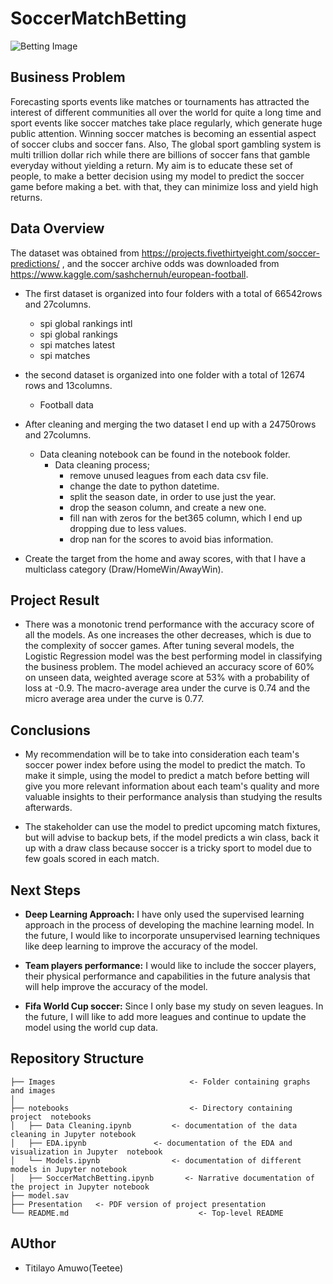 # SoccerMatchBetting

![Betting Image](https://news.wagertalk.com/wp-content/uploads/2018/07/soccer_money.jpg)

## Business Problem
Forecasting sports events like matches or tournaments has attracted the interest of different communities all over the world for quite a long time and sport events like soccer matches take place regularly, which generate huge public attention. Winning soccer matches is becoming an essential aspect of soccer clubs and soccer fans. Also, The global sport gambling system is multi trillion dollar rich while there are billions of soccer fans that gamble everyday without yielding a return. My aim is to educate these set of people, to make a better decision using my model to predict the soccer game before making a bet.  with that, they can minimize loss and yield high returns.

## Data Overview
The dataset was obtained  from https://projects.fivethirtyeight.com/soccer-predictions/ , and the soccer archive odds was downloaded from  https://www.kaggle.com/sashchernuh/european-football. 
- The first dataset is organized into four folders with a total of 66542rows and 27columns.
    - spi global rankings intl
    - spi global rankings
    - spi matches latest
    - spi matches    

- the second dataset is organized into one folder with a total of 12674 rows and 13columns.
    - Football data 

- After cleaning and merging the two dataset I end up with a 24750rows and 27columns.
     - Data cleaning notebook can be found in the notebook folder.
        - Data cleaning process;
          * remove unused leagues from each data csv file.
          * change the date to python datetime.
          * split the season date, in order to use just the year. 
          * drop the season column, and create a new one.
          * fill nan with zeros for the bet365 column, which I end up dropping due to less values.
          * drop nan for the scores to avoid bias information.
          
- Create the target from the home and away scores, with that I have a multiclass category (Draw/HomeWin/AwayWin).


## Project Result
- There was a monotonic trend performance with the accuracy score of all the models. As one increases the other decreases, which is due to the complexity of soccer games. After tuning several models, the Logistic Regression model was the best performing model in classifying the business problem. The model achieved an accuracy score of 60% on unseen data, weighted average score at 53% with a probability of loss at -0.9. The macro-average area under the curve is 0.74 and the micro average area under the curve is 0.77.

## Conclusions
- My recommendation will be to take into consideration each team's soccer power index before using the model to predict the match. To make it simple, using the model to predict a match before betting will give you more relevant information about each team's quality and more valuable insights to their performance analysis than studying the results afterwards.

- The stakeholder can use the model to predict upcoming match fixtures, but will advise to backup bets, if the model predicts a win class, back it up with a draw class because soccer is a tricky sport to model due to few goals scored in each match.


## Next Steps
- **Deep Learning Approach:** I have only used the supervised learning approach in the process of developing the machine learning model. In the future, I would like to incorporate unsupervised learning techniques like deep learning to improve the accuracy of the model. 

- **Team players performance:** I would like to include the soccer players, their physical performance and capabilities in the future analysis that will help improve the accuracy of the model.

- **Fifa World Cup soccer:** Since I only base my study on seven leagues. In the future, I will like to add more leagues and continue to update the model using the world cup data.


## Repository Structure

```
├── Images                              <- Folder containing graphs and images
│   
├── notebooks                           <- Directory containing project  notebooks
│   ├── Data Cleaning.ipynb      	<- documentation of the data cleaning in Jupyter notebook            
│   ├── EDA.ipynb        		<- documentation of the EDA and visualization in Jupyter  notebook         
│   └── Models.ipynb               	<- documentation of different models in Jupyter notebook  
│   ├── SoccerMatchBetting.ipynb       <- Narrative documentation of the project in Jupyter notebook
├── model.sav
├── Presentation   <- PDF version of project presentation
└── README.md                             <- Top-level README
``` 

## AUthor
- Titilayo Amuwo(Teetee)


